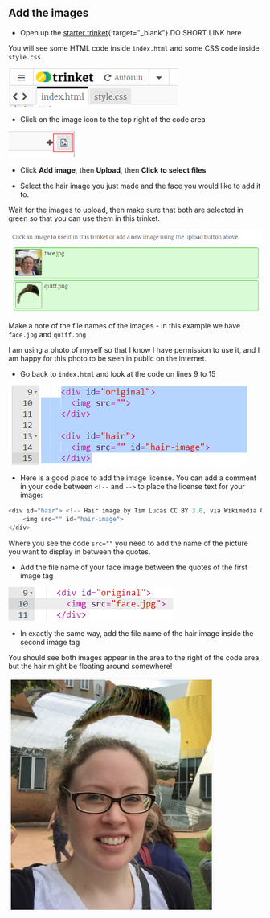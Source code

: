 ## Add the images

+ Open up the [starter trinket](https://trinket.io/html/5aeb013eaa){:target="_blank"} DO SHORT LINK here

You will see some HTML code inside `index.html` and some CSS code inside `style.css`.

![Starter code](images/starter-code.png)

+ Click on the image icon to the top right of the code area

![Image icon](images/image-icon.png)

+ Click **Add image**, then **Upload**, then **Click to select files**

+ Select the hair image you just made and the face you would like to add it to.

Wait for the images to upload, then make sure that both are selected in green so that you can use them in this trinket.

![Selected in green](images/green-images.png)

Make a note of the file names of the images - in this example we have `face.jpg` and `quiff.png`

I am using a photo of myself so that I know I have permission to use it, and I am happy for this photo to be seen in public on the internet.

+ Go back to `index.html` and look at the code on lines 9 to 15

![Image code](images/image-code.png)

+ Here is a good place to add the image license. You can add a comment in your code between `<!--` and `-->` to place the license text for your image:

```javascript
<div id="hair"> <!-- Hair image by Tim Lucas CC BY 3.0, via Wikimedia Commons -->
    <img src="" id="hair-image">
</div>
```

Where you see the code `src=""` you need to add the name of the picture you want to display in between the quotes.

+ Add the file name of your face image between the quotes of the first image tag

![Add the face image](images/original-image.png)

+ In exactly the same way, add the file name of the hair image inside the second image tag

You should see both images appear in the area to the right of the code area, but the hair might be floating around somewhere!

![See both images](images/both-images.png)
